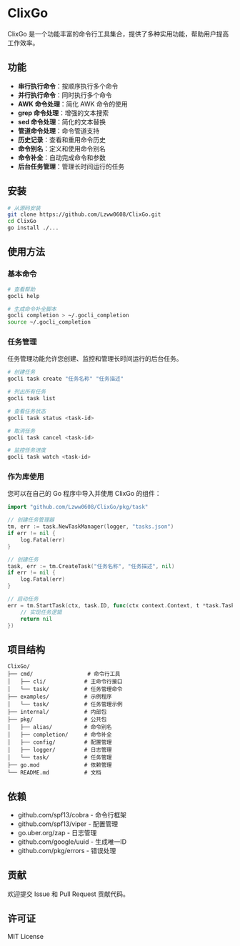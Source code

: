 # ClixGo

ClixGo 是一个功能丰富的命令行工具集合，提供了多种实用功能，帮助用户提高工作效率。

## 功能

- **串行执行命令**：按顺序执行多个命令
- **并行执行命令**：同时执行多个命令
- **AWK 命令处理**：简化 AWK 命令的使用
- **grep 命令处理**：增强的文本搜索
- **sed 命令处理**：简化的文本替换
- **管道命令处理**：命令管道支持
- **历史记录**：查看和重用命令历史
- **命令别名**：定义和使用命令别名
- **命令补全**：自动完成命令和参数
- **后台任务管理**：管理长时间运行的任务

## 安装

```bash
# 从源码安装
git clone https://github.com/Lzww0608/ClixGo.git
cd ClixGo
go install ./...
```

## 使用方法

### 基本命令

```bash
# 查看帮助
gocli help

# 生成命令补全脚本
gocli completion > ~/.gocli_completion
source ~/.gocli_completion
```

### 任务管理

任务管理功能允许您创建、监控和管理长时间运行的后台任务。

```bash
# 创建任务
gocli task create "任务名称" "任务描述"

# 列出所有任务
gocli task list

# 查看任务状态
gocli task status <task-id>

# 取消任务
gocli task cancel <task-id>

# 监控任务进度
gocli task watch <task-id>
```

### 作为库使用

您可以在自己的 Go 程序中导入并使用 ClixGo 的组件：

```go
import "github.com/Lzww0608/ClixGo/pkg/task"

// 创建任务管理器
tm, err := task.NewTaskManager(logger, "tasks.json")
if err != nil {
    log.Fatal(err)
}

// 创建任务
task, err := tm.CreateTask("任务名称", "任务描述", nil)
if err != nil {
    log.Fatal(err)
}

// 启动任务
err = tm.StartTask(ctx, task.ID, func(ctx context.Context, t *task.Task) error {
    // 实现任务逻辑
    return nil
})
```

## 项目结构

```
ClixGo/
├── cmd/                 # 命令行工具
│   ├── cli/            # 主命令行接口
│   └── task/           # 任务管理命令
├── examples/           # 示例程序
│   └── task/           # 任务管理示例
├── internal/           # 内部包
├── pkg/                # 公共包
│   ├── alias/          # 命令别名
│   ├── completion/     # 命令补全
│   ├── config/         # 配置管理
│   ├── logger/         # 日志管理
│   └── task/           # 任务管理
├── go.mod              # 依赖管理
└── README.md           # 文档
```

## 依赖

- github.com/spf13/cobra - 命令行框架
- github.com/spf13/viper - 配置管理
- go.uber.org/zap - 日志管理
- github.com/google/uuid - 生成唯一ID
- github.com/pkg/errors - 错误处理

## 贡献

欢迎提交 Issue 和 Pull Request 贡献代码。

## 许可证

MIT License 